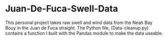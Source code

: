 # Juan-De-Fuca-Swell-Data

This personal project takes raw swell and wind data from the Neah Bay Bouy in the Juan de Fuca straight. 
The Python file, (Data-cleanup.py) contains a function I built with the Pandas module to make the data useable.

